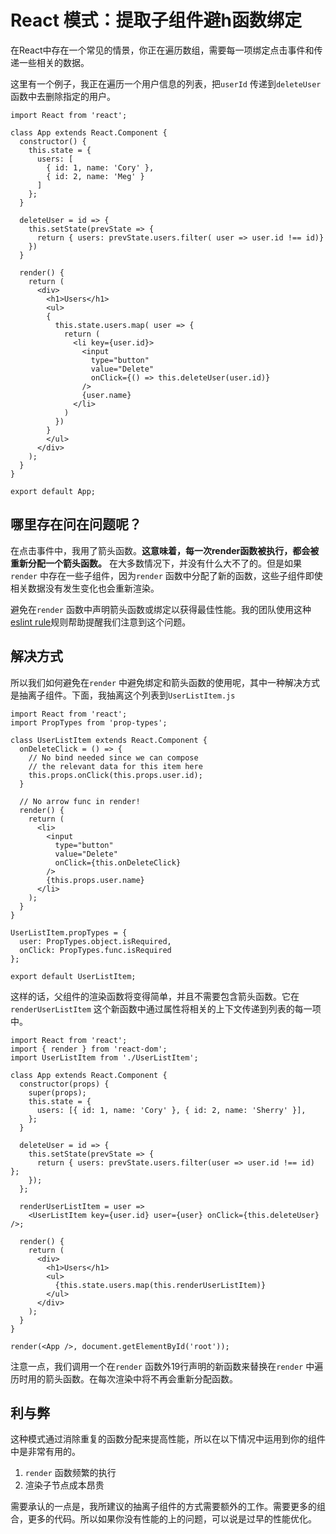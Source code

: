 # React 模式：提取子组件避h函数绑定

在React中存在一个常见的情景，你正在遍历数组，需要每一项绑定点击事件和传递一些相关的数据。

这里有一个例子，我正在遍历一个用户信息的列表，把`userId` 传递到`deleteUser`函数中去删除指定的用户。

```
import React from 'react';

class App extends React.Component {
  constructor() {
    this.state = {
      users: [
        { id: 1, name: 'Cory' }, 
        { id: 2, name: 'Meg' }
      ]
    };
  }
  
  deleteUser = id => {
    this.setState(prevState => {
      return { users: prevState.users.filter( user => user.id !== id)}
    })
  }

  render() {
    return (
      <div>
        <h1>Users</h1>
        <ul>
        { 
          this.state.users.map( user => {
            return (
              <li key={user.id}>
                <input 
                  type="button" 
                  value="Delete" 
                  onClick={() => this.deleteUser(user.id)} 
                /> 
                {user.name}
              </li>
            )
          })
        }
        </ul>
      </div>
    );
  }
}

export default App;
```

## 哪里存在问在问题呢？

在点击事件中，我用了箭头函数。**这意味着，每一次render函数被执行，都会被重新分配一个箭头函数。** 在大多数情况下，并没有什么大不了的。但是如果`render` 中存在一些子组件，因为`render` 函数中分配了新的函数，这些子组件即使相关数据没有发生变化也会重新渲染。

避免在`render` 函数中声明箭头函数或绑定以获得最佳性能。我的团队使用这种[eslint rule](https://github.com/yannickcr/eslint-plugin-react/blob/master/docs/rules/jsx-no-bind.md)规则帮助提醒我们注意到这个问题。

## 解决方式
所以我们如何避免在`render` 中避免绑定和箭头函数的使用呢，其中一种解决方式是抽离子组件。下面，我抽离这个列表到`UserListItem.js`

```
import React from 'react';
import PropTypes from 'prop-types';

class UserListItem extends React.Component {
  onDeleteClick = () => {
    // No bind needed since we can compose 
    // the relevant data for this item here
    this.props.onClick(this.props.user.id);
  }

  // No arrow func in render! 
  render() {
    return (
      <li>
        <input 
          type="button" 
          value="Delete" 
          onClick={this.onDeleteClick} 
        /> 
        {this.props.user.name}
      </li>
    );
  }
}

UserListItem.propTypes = {
  user: PropTypes.object.isRequired,
  onClick: PropTypes.func.isRequired
};

export default UserListItem;
```
这样的话，父组件的渲染函数将变得简单，并且不需要包含箭头函数。它在`renderUserListItem` 这个新函数中通过属性将相关的上下文传递到列表的每一项中。

```
import React from 'react';
import { render } from 'react-dom';
import UserListItem from './UserListItem';

class App extends React.Component {
  constructor(props) {
    super(props);
    this.state = {
      users: [{ id: 1, name: 'Cory' }, { id: 2, name: 'Sherry' }],
    };
  }

  deleteUser = id => {
    this.setState(prevState => {
      return { users: prevState.users.filter(user => user.id !== id) };
    });
  };

  renderUserListItem = user =>
    <UserListItem key={user.id} user={user} onClick={this.deleteUser} />;

  render() {
    return (
      <div>
        <h1>Users</h1>
        <ul>
          {this.state.users.map(this.renderUserListItem)}
        </ul>
      </div>
    );
  }
}

render(<App />, document.getElementById('root'));
```

注意一点，我们调用一个在`render` 函数外19行声明的新函数来替换在`render` 中遍历时用的箭头函数。在每次渲染中将不再会重新分配函数。


## 利与弊

这种模式通过消除重复的函数分配来提高性能，所以在以下情况中运用到你的组件中是非常有用的。
1. `render` 函数频繁的执行
2. 渲染子节点成本昂贵

需要承认的一点是，我所建议的抽离子组件的方式需要额外的工作。需要更多的组合，更多的代码。所以如果你没有性能的上的问题，可以说是过早的性能优化。
